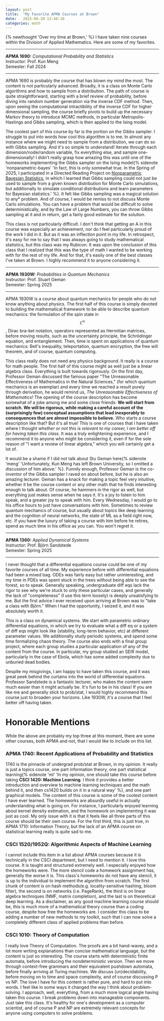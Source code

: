```yaml
---
layout: post
title:  "My Favorite APMA Courses at Brown"
date:   2025-06-20 13:46:10
categories: math
---
```

{% newthought 'Over my time at Brown,' %} I have taken nine courses within the Division of Applied Mathematics. Here are some of my favorites.

<!--more-->

<div class="course-block">
  <hr class="course-divider first-divider">
  <div class="course-entry">
    <strong>APMA 1690:</strong> <em>Computational Probability and Statistics</em><br>
    Instructor: Prof. Kun Meng<br>
    Semester: Fall 2024
  </div>
  <hr class="course-divider">
</div>

APMA 1690 is probably the course that has blown my mind the most. The content is not particularly advanced. Broadly, it is a class on Monte Carlo algorithms and how to sample from a distribution. The path of course is quite straightforward, starting with a brief review of probability, before diving into random number generation via the inverse CDF method. Then, upon seeing the computational intractibility of the inverse CDF for higher dimensional sampling, the course briefly pivots to build up the necessary Markov theory to introduce MCMC methods, in particular Metropolis-Hastings and Gibbs sampling, which is then applied to the Ising model.

The coolest part of this course by far is the portion on the Gibbs sampler. I struggle to put into words how cool this algorithm is to me. In almost any instance where we might need to sample from a distribution, we can do so with Gibbs sampling. And it's so simple to understand! Iterate through each dimension/node/random variable, fix everything else, and sample one-dimensionally! I didn't really grasp how amazing this was until one of the homeworks implementing the Gibbs sampler on the Ising model{% sidenote 'nonparametric-bayes' 'In fact, this is only somewhat true. In the Spring of 2025, I participated in a Directed Reading Project on [Nonparametric Bayesian Statistics](https://github.com/Equite774/nonparametric-bayes-drp), in which I learned that Gibbs sampling could not just be used to sample from a given known distribution for Monte Carlo simulations, but additionally to simulate conditional distributions and learn parameters for Bayesian statistics.' %}. It felt like Gibbs sampling was a magical solution to any* problem. And of course, I would be remiss to not discuss Monte Carlo simulations. You can have a problem that would be difficult to solve deterministically, and by the Law of Large Numbers, you can throw Gibbs sampling at it and in return, get a fairly good estimate for the solution.

This class is not particularly difficult. I don't think that getting an A in this course was especially an achievement, nor do I feel particularly proud of the work I did in it. But as it was an inflection point in my life. In retrospect, it's easy for me to say that I was always going to study mathematical statistics, but this class was my Rubicon. It was upon the conclusion of this class that I realized that this was the type of math I wanted to be working with for the rest of my life. And for that, it's easily one of the best classes I've taken at Brown. I highly recommend it to anyone considering it.

<div class="course-block">
  <hr class="course-divider first-divider">
  <div class="course-entry">
    <strong>APMA 1930W:</strong> <em>Probabilities in Quantum Mechanics</em><br>
    Instructor: Prof. Stuart Geman<br>
    Semester: Spring 2025
  </div>
  <hr class="course-divider">
</div>

APMA 1930W is a course about quantum mechanics for people who do not know anything about physics. The first half of this course is simply devoted to building the mathematical framework to be able to describe quantum mechanics: the formulation of the spin state in $$\mathbb{C}^n$$, Dirac bra-ket notation, operators represented as Hermitian matrices, before moving results, such as the uncertainty principle, the Schrödinger equation, and entanglement. Then, time is spent on applications of quantum mechanics: Bell's inequality, teleportation, quantum encryption, the free will theorem, and of course, quantum computing.

This class really does not need any physics background. It really is a course for math people. The first half of this course might as well just be a linear algebra class. Everything is built towards rigorously. On the first day, Professor Geman discussed the famous paper "The Unreasonable Effectiveness of Mathematics in the Natural Sciences," (for which quantum mechanics is an exemplar) and every time we reached a result purely through derivation, he would remind us, *The Unreasonable Effectiveness of Mathematics!* The opening of the course description has become somewhat of a joke among me and some close friends: **We will start from scratch. We will be rigorous, while making a careful account of the (surprisingly few) conceptual assumptions that lead inexporably to consequences that are almost impossible to believe.** Who starts a course description like that? But it's all true! This is one of courses that I have taken where I thought *whether or not this is relevant to my career, I am better off for having taken this class.* It was a truly enlightening experience, and I recommend it to anyone who might be considering it, even if for the sole reason of "I want a review of linear algebra," which you will certainly get a lot of.

It would be a shame if I did not talk about Stu Geman here{% sidenote 'meng' 'Unfortunately, Kun Meng has left Brown University, so I omitted a discussion of him above.' %}. Funnily enough, Professor Geman is the co-inventor of the Gibbs sampler I raved on about before, but he is also an amazing lecturer. Geman has a knack for making a topic feel very intuitive, whether it be the course content or any other math that he finds interesting enough to talk about. Of course, he hammers in the rigor as well, but everything just makes sense when he says it. It's a joy to listen to him speak, and a greater joy to speak with him. Every Wednesday, I would go to his office hours to just have conversations with him. Sometimes to review quantum mechanics of course, but usually about topics like deep learning and the cognition of neural networks, the state of ML as a field right now, etc. If you have the luxury of taking a course with him before he retires, spend as much time in his office as you can. You won't regret it.

<div class="course-block">
  <hr class="course-divider first-divider">
  <div class="course-entry">
    <strong>APMA 1360:</strong> <em>Applied Dynamical Systems</em><br>
    Instructor: Prof. Björn Sandstede<br>
    Semester: Spring 2025
  </div>
  <hr class="course-divider">
</div>

I never thought that a differential equations course could be one of my favorite courses of all time. My experience before with differential equations had been a mixed bag. ODEs was fairly easy but rather uninteresting, and my time in PDEs was spent stuck in the trees without being able to see the forest, so to speak. Generally speaking, undergraduate diff eqs lack the rigor to see why we're stuck to only these particular cases, and generally the lack of "completeness" (I use this term loosely) is deeply unsatisfying to me. But the first advice I ever received upon arriving at Brown was to "take a class with Björn." When I had the opportunity, I seized it, and it was absolutely worth it.

This is a class on dynamical systems. We start with parametric ordinary differential equations, in which we try to evaluate what a diff eq or a system of diff eqs might look like (stability, long-term behavior, etc) at different parameter values. We additionally study periodic systems, and spend some time formalizing chaos theory. The course also ends with a final group project, where each group studies a particular application of any of the content from the course. In particular, my group studied an SEIR model, particularly in the case of Ebola, which has some added complexity due to unburied dead bodies.

Despite my misgivings, I am happy to have taken this course, and it was great peek behind the curtains into the world of differential equations. Professor Sandstede is a fantastic lecturer, who makes the content seem much easier than it might actually be. It's fun to be in his class! If you are like me and generally stick to prob/stat, I would highly recommend this course just to broaden your horizons. Like 1930W, it's a course that I feel better off having taken.

# Honorable Mentions

While the above are probably my top three at this moment, there are some other courses, both APMA and not, that I would like to include on this list.

### APMA 1740: Recent Applications of Probability and Statistics

1740 is the pinnacle of undergrad prob/stat at Brown, in my opinion. It really is just a topics course, one part information theory, one part statistical learning{% sidenote 'ml' 'In my opinion, one should take this course before taking **CSCI 1420: Machine Learning**. I think it provides a better introduction and overview to machine learning techniques and the math behind it, and then cs1420 builds on it in a natural way' %}, and one part graphical models. The content of this course is some of the coolest content I have ever learned. The homeworks are absurdly useful in actually understanding what is going on. For instance, I particularly enjoyed learning about kernel density estimation, and the homework on implementing it was just as cool. My only issue with it is that it feels like all three parts of this course should be their own course. For the first third, this is just true, in APMA 1710: Information Theory, but the lack of an APMA course on statistical learning really is quite sad to me.

### CSCI 1520/1952Q: Algorithmic Aspects of Machine Learning

I cannot include this item in a list about APMA courses because it is technically in the CSCI department, but I need to mention it. I love this course. It is taught and structured extremely well. I especially enjoyed how the homeworks were. The more stencil code a homework assignment has, generally the worse it is. This class's homeworks do not have any stencil, it is up to the individual to implement the algorithm from scratch. The first chunk of content is on hash methods(e.g. locality-sensitive hashing, bloom filter), the second is on networks (i.e. PageRank), the third is on linear algebra techniques (NMF, matrix completion), and the last is on theoretical deep learning. As a disclaimer, as any good machine learning course should be, this is much more of a mathematical theory course than a coding course, despite how free the homeworks are. I consider this class to be adding a number of new methods to my toolkit, such that I can now solve a completely different class of applied problems than before.

### CSCI 1010: Theory of Computation

I really love Theory of Computation. The proofs are a bit hand-wavey, and a lot more writing explanations than concise mathematical language, but the content is just so interesting. The course starts with deterministic finite automata, before introducing the nondeterministic version. Then we move through context-free grammars and their equivalent pushdown automata, before finally arriving at Turing machines. We discuss (un)decidability, before moving on to time and space complexity, and of course discussing P vs NP. The love I have for this content is rather pure, and hard to put into words. I feel like in some ways it changed the way I think about problem-solving. I approach, well, everything, from a much more logical angle having taken this course. I break problems down into manageable components. Just take this class. It's healthy for one's development as a computer scientist, and of course P and NP are extremely relevant concepts for anyone using computers to solve problems.